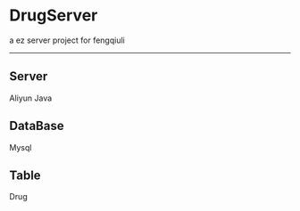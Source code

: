 # DrugServer
a ez server project for fengqiuli

---
## Server
Aliyun Java

## DataBase
Mysql 

## Table
Drug


